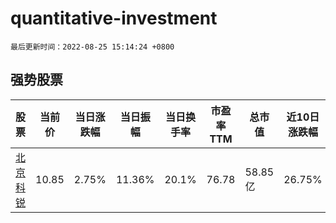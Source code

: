 # quantitative-investment

`最后更新时间：2022-08-25 15:14:24 +0800`

## 强势股票

|股票|当前价|当日涨跌幅|当日振幅|当日换手率|市盈率TTM|总市值|近10日涨跌幅|
|----|----|----|----|----|----|----|----|
|[北京科锐](https://xueqiu.com/S/SZ002350)|10.85|2.75%|11.36%|20.1%|76.78|58.85亿|26.75%|
